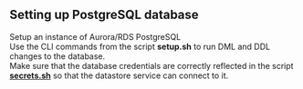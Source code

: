 ## Setting up PostgreSQL database
Setup an instance of Aurora/RDS PostgreSQL </br>
Use the CLI commands from the script **setup.sh** to run DML and DDL changes to the database. </br>
Make sure that the database credentials are correctly reflected in the script **[secrets.sh](https://github.com/aws-samples/aws-vpc-lattice-demos/blob/master/eks-cross-cluster/secrets.sh)** so that the datastore service can connect to it.


